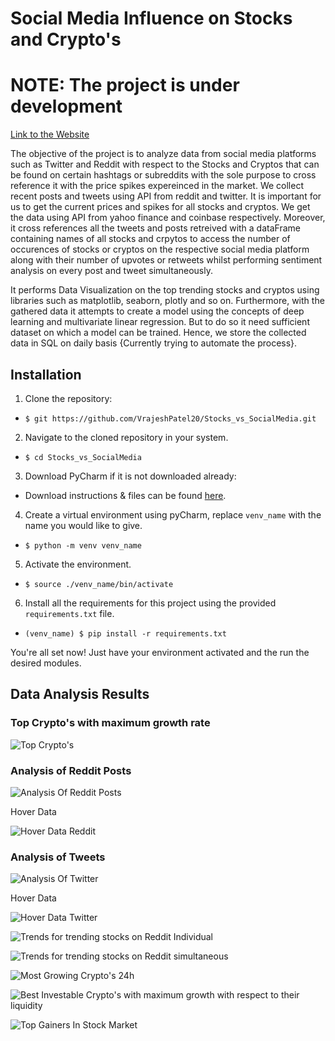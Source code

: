 # Social Media Influence on Stocks and Crypto's

# NOTE: The project is under development 

[Link to the Website](https://social-influence-analysis.herokuapp.com/)


The objective of the project is to analyze data from social media platforms such as Twitter and Reddit with respect to the Stocks and Cryptos that can be found on certain hashtags or subreddits with the sole purpose to cross reference it with the price spikes expereinced in the market. We collect recent posts and tweets using API from reddit and twitter. It is important for us to get the current prices and spikes for all stocks and cryptos. We get the data using API from yahoo finance and coinbase respectively. Moreover, it cross references all the tweets and posts retreived with a dataFrame containing names of all stocks and crpytos to access the number of occurences of stocks or cryptos on the respective social media platform along with their number of upvotes or retweets whilst performing sentiment analysis on every post and tweet simultaneously. 

It performs Data Visualization on the top trending stocks and cryptos using libraries such as matplotlib, seaborn, plotly and so on. Furthermore, with the gathered data it attempts to create a model using the concepts of deep learning and multivariate linear regression. But to do so it need sufficient dataset on which a model can be trained. Hence, we store the collected data in SQL on daily basis {Currently trying to automate the process}.

## Installation
1. Clone the repository:
- `$ git https://github.com/VrajeshPatel20/Stocks_vs_SocialMedia.git`
2. Navigate to the cloned repository in your system.
- `$ cd Stocks_vs_SocialMedia`  
3.  Download PyCharm if it is not downloaded already:
- Download instructions & files can be found [here](https://www.jetbrains.com/help/pycharm/installation-guide.html#silent).
4. Create a virtual environment using pyCharm, replace `venv_name` with the name you would like to give.
- `$ python -m venv venv_name`
5. Activate the environment.
- `$ source ./venv_name/bin/activate`
6. Install all the requirements for this project using the provided `requirements.txt` file.
- `(venv_name) $ pip install -r requirements.txt`

You're all set now! Just have your environment activated and the run the desired modules.

## Data Analysis Results 

### Top Crypto's with maximum growth rate

![Top Crypto's](./readme_images/top_crypto_7d.png)

### Analysis of Reddit Posts

![Analysis Of Reddit Posts](./readme_images/analysis_reddit.png)

Hover Data

![Hover Data Reddit](./readme_images/Reddit_Hover_Data.png)

### Analysis of Tweets

![Analysis Of Twitter](./readme_images/analysis_tweets.png)

Hover Data

![Hover Data Twitter](./readme_images/Twitter_Hover_Data.png)

![Trends for trending stocks on Reddit Individual](./readme_images/TrendingStock_Analysis_Individual.png)

![Trends for trending stocks on Reddit simultaneous](./readme_images/trending_reddit.png)

![Most Growing Crypto's 24h](./readme_images/Top_Cryptos.png)

![Best Investable Crypto's with maximum growth with respect to their liquidity](./readme_images/Analysis_7d.png)

![Top Gainers In Stock Market](./readme_images/top_Gainers.png)










